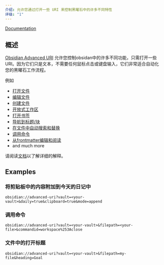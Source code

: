 ```yaml
---
介绍: 允许您通过打开一些 URI 来控制黑曜石中的许多不同特性
评级: "1"
---
```


[Documentation](https://vinzent03.github.io/obsidian-advanced-uri)

## 概述

[Obsidian Advanced URI](https://github.com/Vinzent03/obsidian-advanced-uri) 允许您控制obsidan中的许多不同功能，只需打开一些 URI。因为它们只是文本，不需要任何鼠标点击或键盘输入，它们非常适合自动化您的黑曜石工作流程。

例如
- [打开文件](https://vinzent03.github.io/obsidian-advanced-uri/actions/navigation)
- [编辑文件](https://vinzent03.github.io/obsidian-advanced-uri/actions/writing)
- [创建文件](https://vinzent03.github.io/obsidian-advanced-uri/actions/writing)
- [开放式工作区](https://vinzent03.github.io/obsidian-advanced-uri/actions/navigation)
- [打开书签](https://vinzent03.github.io/obsidian-advanced-uri/actions/bookmarks)
- [导航到标题/块](https://vinzent03.github.io/obsidian-advanced-uri/actions/navigation)
- [在文件中自动搜索和替换](https://vinzent03.github.io/obsidian-advanced-uri/actions/search)
- [调用命令](https://vinzent03.github.io/obsidian-advanced-uri/actions/commands)
- [从frontmatter编辑和阅读](https://vinzent03.github.io/obsidian-advanced-uri/actions/frontmatter)
- and much more

请阅读[文档](https://vinzent03.github.io/obsidian-advanced-uri)以了解详细的解释。

## Examples

### 将剪贴板中的内容附加到今天的日记中
```uri
obsidian://advanced-uri?vault=<your-vault>&daily=true&clipboard=true&mode=append
```

### 调用命令
```uri
obsidian://advanced-uri?vault=<your-vault>&filepath=<your-file>&commandid=workspace%253Aclose
```

### 文件中的打开标题
```uri
obsidian://advanced-uri?vault=<your-vault>&filepath=my-file&heading=Goal
```

